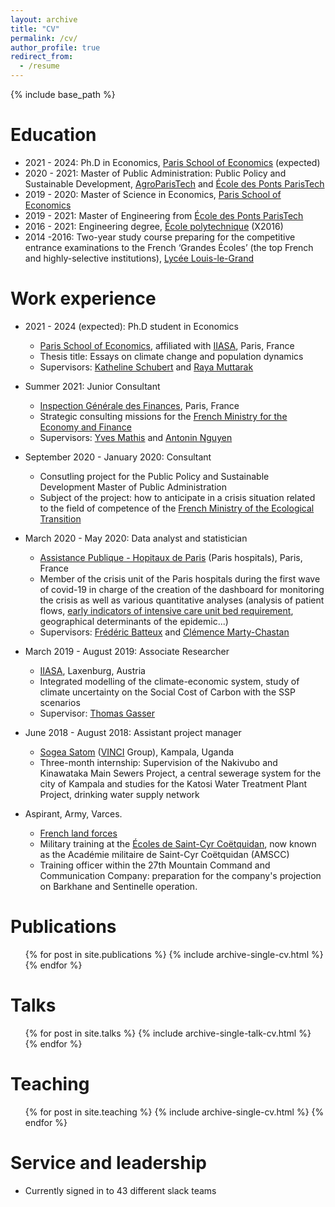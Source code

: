```yaml
---
layout: archive
title: "CV"
permalink: /cv/
author_profile: true
redirect_from:
  - /resume
---
```


{% include base_path %}

Education
======
* 2021 - 2024: Ph.D in Economics, [Paris School of Economics](https://www.parisschoolofeconomics.eu/) (expected)
* 2020 - 2021: Master of Public Administration: Public Policy and Sustainable Development, [AgroParisTech](http://www2.agroparistech.fr/) and [École des Ponts ParisTech](https://www.ecoledesponts.fr/)
* 2019 - 2020: Master of Science in Economics, [Paris School of Economics](https://www.parisschoolofeconomics.eu/)
* 2019 - 2021: Master of Engineering from [École des Ponts ParisTech](https://www.ecoledesponts.fr/)
* 2016 - 2021: Engineering degree, [École polytechnique](https://www.polytechnique.edu/) (X2016)
* 2014 -2016: Two-year study course preparing for the competitive entrance examinations to the French ‘Grandes Écoles’ (the top French and highly-selective institutions), [Lycée Louis-le-Grand](https://www.louislegrand.fr/)

Work experience
======
* 2021 - 2024 (expected): Ph.D student in Economics
  * [Paris School of Economics](https://www.parisschoolofeconomics.eu/), affiliated with [IIASA](https://iiasa.ac.at/), Paris, France
  * Thesis title: Essays on climate change and population dynamics
  * Supervisors: [Katheline Schubert](https://www.parisschoolofeconomics.eu/fr/schubert-katheline/) and [Raya Muttarak](https://iiasa.ac.at/web/home/research/researchPrograms/WorldPopulation/Staff/Raya-Muttarak.en.html)
* Summer 2021: Junior Consultant
  * [Inspection Générale des Finances](https://www.igf.finances.gouv.fr/sites/igf/accueil.html), Paris, France
  * Strategic consulting missions for the [French Ministry for the Economy and Finance](https://www.economie.gouv.fr/welcome-to-the-french-ministry-for-the-economy-and-finance)
  * Supervisors: [Yves Mathis](https://fr.linkedin.com/in/yves-mathis-93a28714a) and [Antonin Nguyen](https://fr.linkedin.com/in/antonin-nguyen-7b817aaa)

* September 2020 - January 2020: Consultant
  * Consutling project for the Public Policy and Sustainable Development Master of Public Administration
  * Subject of the project: how to anticipate in a crisis situation related to the field of competence of the [French Ministry of the Ecological Transition](https://www.ecologie.gouv.fr/)

* March 2020 -  May 2020: Data analyst and statistician
  * [Assistance Publique - Hopitaux de Paris](https://www.aphp.fr/) (Paris hospitals), Paris, France
  * Member of the crisis unit of the Paris hospitals during the first wave of covid-19 in charge of the creation of the dashboard for monitoring the crisis as well as various quantitative analyses (analysis of patient flows, [early indicators of intensive care unit bed requirement](https://doi.org/10.1371/journal.pone.0241406), geographical determinants of the epidemic...)
  * Supervisors: [Frédéric Batteux](https://fr.linkedin.com/in/fr%C3%A9d%C3%A9ric-batteux-b8483111) and [Clémence Marty-Chastan](https://fr.linkedin.com/in/cl%C3%A9mence-marty-chastan-63a5b88)

* March 2019 - August 2019: Associate Researcher
  * [IIASA](https://iiasa.ac.at/), Laxenburg, Austria
  * Integrated modelling of the climate-economic system, study of climate uncertainty on the Social Cost of Carbon with the SSP scenarios
  * Supervisor: [Thomas Gasser](https://scholar.google.fr/citations?user=fjpNQPgAAAAJ&hl=fr)

* June 2018 - August 2018: Assistant project manager
  * [Sogea Satom](https://www.sogea-satom.com/sogea-satom/sogea-satomv2.nsf/web/actu_realisation_de_30_km_de_reseau_dassainissement_a_kampala_(ouganda).htm&lng=L1) ([VINCI](https://www.vinci.com/vinci.nsf/en/index.htm) Group), Kampala, Uganda
  * Three-month internship: Supervision of the Nakivubo and Kinawataka Main Sewers Project, a central sewerage system for the city of Kampala and studies for the Katosi Water Treatment Plant Project, drinking water supply network

* Aspirant, Army, Varces.
  * [French land forces](https://www.defense.gouv.fr/terre)
  * Military training at the [Écoles de Saint-Cyr Coëtquidan](https://www.st-cyr.terre.defense.gouv.fr/), now known as the Académie militaire de Saint-Cyr Coëtquidan (AMSCC)
  * Training officer within the 27th Mountain Command and Communication Company: preparation for the company's projection on Barkhane and Sentinelle operation.


Publications
======
  <ul>{% for post in site.publications %}
    {% include archive-single-cv.html %}
  {% endfor %}</ul>
  
Talks
======
  <ul>{% for post in site.talks %}
    {% include archive-single-talk-cv.html %}
  {% endfor %}</ul>
  
Teaching
======
  <ul>{% for post in site.teaching %}
    {% include archive-single-cv.html %}
  {% endfor %}</ul>
  
Service and leadership
======
* Currently signed in to 43 different slack teams
